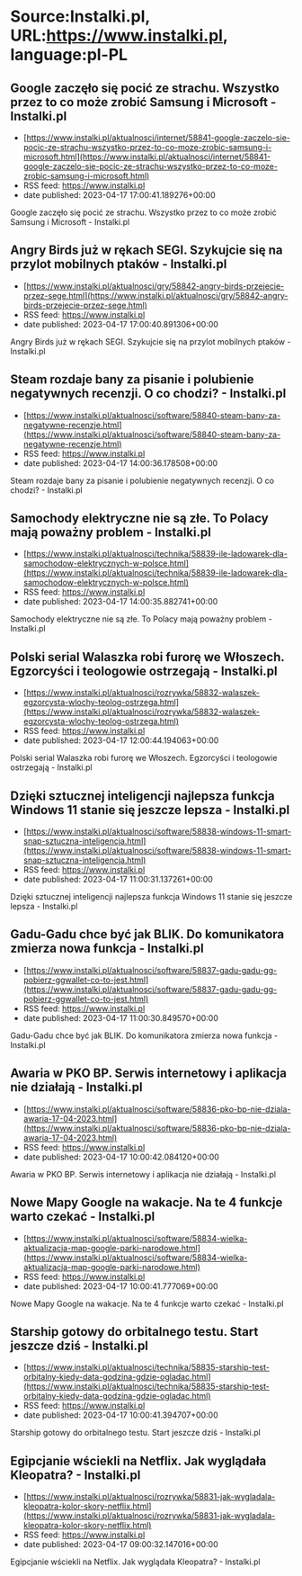 # Source:Instalki.pl, URL:https://www.instalki.pl, language:pl-PL

## Google zaczęło się pocić ze strachu. Wszystko przez to co może zrobić Samsung i Microsoft - Instalki.pl
 - [https://www.instalki.pl/aktualnosci/internet/58841-google-zaczelo-sie-pocic-ze-strachu-wszystko-przez-to-co-moze-zrobic-samsung-i-microsoft.html](https://www.instalki.pl/aktualnosci/internet/58841-google-zaczelo-sie-pocic-ze-strachu-wszystko-przez-to-co-moze-zrobic-samsung-i-microsoft.html)
 - RSS feed: https://www.instalki.pl
 - date published: 2023-04-17 17:00:41.189276+00:00

Google zaczęło się pocić ze strachu. Wszystko przez to co może zrobić Samsung i Microsoft - Instalki.pl

## Angry Birds już w rękach SEGI. Szykujcie się na przylot mobilnych ptaków - Instalki.pl
 - [https://www.instalki.pl/aktualnosci/gry/58842-angry-birds-przejecie-przez-sege.html](https://www.instalki.pl/aktualnosci/gry/58842-angry-birds-przejecie-przez-sege.html)
 - RSS feed: https://www.instalki.pl
 - date published: 2023-04-17 17:00:40.891306+00:00

Angry Birds już w rękach SEGI. Szykujcie się na przylot mobilnych ptaków - Instalki.pl

## Steam rozdaje bany za pisanie i polubienie negatywnych recenzji. O co chodzi? - Instalki.pl
 - [https://www.instalki.pl/aktualnosci/software/58840-steam-bany-za-negatywne-recenzje.html](https://www.instalki.pl/aktualnosci/software/58840-steam-bany-za-negatywne-recenzje.html)
 - RSS feed: https://www.instalki.pl
 - date published: 2023-04-17 14:00:36.178508+00:00

Steam rozdaje bany za pisanie i polubienie negatywnych recenzji. O co chodzi? - Instalki.pl

## Samochody elektryczne nie są złe. To Polacy mają poważny problem - Instalki.pl
 - [https://www.instalki.pl/aktualnosci/technika/58839-ile-ladowarek-dla-samochodow-elektrycznych-w-polsce.html](https://www.instalki.pl/aktualnosci/technika/58839-ile-ladowarek-dla-samochodow-elektrycznych-w-polsce.html)
 - RSS feed: https://www.instalki.pl
 - date published: 2023-04-17 14:00:35.882741+00:00

Samochody elektryczne nie są złe. To Polacy mają poważny problem - Instalki.pl

## Polski serial Walaszka robi furorę we Włoszech. Egzorcyści i teologowie ostrzegają - Instalki.pl
 - [https://www.instalki.pl/aktualnosci/rozrywka/58832-walaszek-egzorcysta-wlochy-teolog-ostrzega.html](https://www.instalki.pl/aktualnosci/rozrywka/58832-walaszek-egzorcysta-wlochy-teolog-ostrzega.html)
 - RSS feed: https://www.instalki.pl
 - date published: 2023-04-17 12:00:44.194063+00:00

Polski serial Walaszka robi furorę we Włoszech. Egzorcyści i teologowie ostrzegają - Instalki.pl

## Dzięki sztucznej inteligencji najlepsza funkcja Windows 11 stanie się jeszcze lepsza - Instalki.pl
 - [https://www.instalki.pl/aktualnosci/software/58838-windows-11-smart-snap-sztuczna-inteligencja.html](https://www.instalki.pl/aktualnosci/software/58838-windows-11-smart-snap-sztuczna-inteligencja.html)
 - RSS feed: https://www.instalki.pl
 - date published: 2023-04-17 11:00:31.137261+00:00

Dzięki sztucznej inteligencji najlepsza funkcja Windows 11 stanie się jeszcze lepsza - Instalki.pl

## Gadu-Gadu chce być jak BLIK. Do komunikatora zmierza nowa funkcja - Instalki.pl
 - [https://www.instalki.pl/aktualnosci/software/58837-gadu-gadu-gg-pobierz-ggwallet-co-to-jest.html](https://www.instalki.pl/aktualnosci/software/58837-gadu-gadu-gg-pobierz-ggwallet-co-to-jest.html)
 - RSS feed: https://www.instalki.pl
 - date published: 2023-04-17 11:00:30.849570+00:00

Gadu-Gadu chce być jak BLIK. Do komunikatora zmierza nowa funkcja - Instalki.pl

## Awaria w PKO BP. Serwis internetowy i aplikacja nie działają - Instalki.pl
 - [https://www.instalki.pl/aktualnosci/software/58836-pko-bp-nie-dziala-awaria-17-04-2023.html](https://www.instalki.pl/aktualnosci/software/58836-pko-bp-nie-dziala-awaria-17-04-2023.html)
 - RSS feed: https://www.instalki.pl
 - date published: 2023-04-17 10:00:42.084120+00:00

Awaria w PKO BP. Serwis internetowy i aplikacja nie działają - Instalki.pl

## Nowe Mapy Google na wakacje. Na te 4 funkcje warto czekać - Instalki.pl
 - [https://www.instalki.pl/aktualnosci/software/58834-wielka-aktualizacja-map-google-parki-narodowe.html](https://www.instalki.pl/aktualnosci/software/58834-wielka-aktualizacja-map-google-parki-narodowe.html)
 - RSS feed: https://www.instalki.pl
 - date published: 2023-04-17 10:00:41.777069+00:00

Nowe Mapy Google na wakacje. Na te 4 funkcje warto czekać - Instalki.pl

## Starship gotowy do orbitalnego testu. Start jeszcze dziś - Instalki.pl
 - [https://www.instalki.pl/aktualnosci/technika/58835-starship-test-orbitalny-kiedy-data-godzina-gdzie-ogladac.html](https://www.instalki.pl/aktualnosci/technika/58835-starship-test-orbitalny-kiedy-data-godzina-gdzie-ogladac.html)
 - RSS feed: https://www.instalki.pl
 - date published: 2023-04-17 10:00:41.394707+00:00

Starship gotowy do orbitalnego testu. Start jeszcze dziś - Instalki.pl

## Egipcjanie wściekli na Netflix. Jak wyglądała Kleopatra? - Instalki.pl
 - [https://www.instalki.pl/aktualnosci/rozrywka/58831-jak-wygladala-kleopatra-kolor-skory-netflix.html](https://www.instalki.pl/aktualnosci/rozrywka/58831-jak-wygladala-kleopatra-kolor-skory-netflix.html)
 - RSS feed: https://www.instalki.pl
 - date published: 2023-04-17 09:00:32.147016+00:00

Egipcjanie wściekli na Netflix. Jak wyglądała Kleopatra? - Instalki.pl

